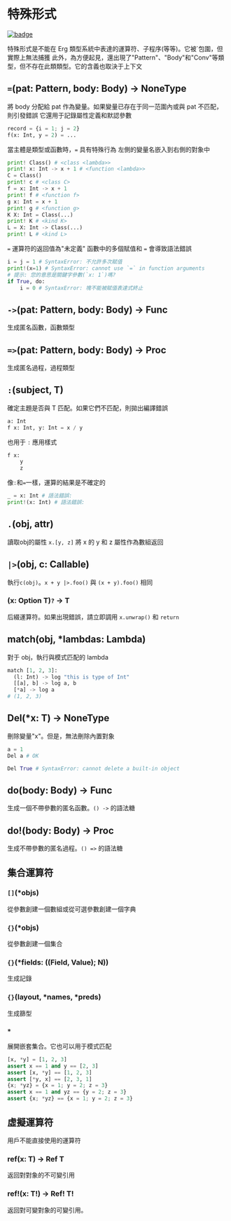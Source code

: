 # 特殊形式

[![badge](https://img.shields.io/endpoint.svg?url=https%3A%2F%2Fgezf7g7pd5.execute-api.ap-northeast-1.amazonaws.com%2Fdefault%2Fsource_up_to_date%3Fowner%3Derg-lang%26repos%3Derg%26ref%3Dmain%26path%3Ddoc/EN/API/special.md%26commit_hash%3D8673a0ce564fd282d0ca586642fa7f002e8a3c50)](https://gezf7g7pd5.execute-api.ap-northeast-1.amazonaws.com/default/source_up_to_date?owner=erg-lang&repos=erg&ref=main&path=doc/EN/API/special.md&commit_hash=8673a0ce564fd282d0ca586642fa7f002e8a3c50)

特殊形式是不能在 Erg 類型系統中表達的運算符、子程序(等等)。它被`包圍，但實際上無法捕獲
此外，為方便起見，還出現了"Pattern"、"Body"和"Conv"等類型，但不存在此類類型。它的含義也取決于上下文

## `=`(pat: Pattern, body: Body) -> NoneType

將 body 分配給 pat 作為變量。如果變量已存在于同一范圍內或與 pat 不匹配，則引發錯誤
它還用于記錄屬性定義和默認參數

```python
record = {i = 1; j = 2}
f(x: Int, y = 2) = ...
```

當主體是類型或函數時，`=` 具有特殊行為
左側的變量名嵌入到右側的對象中

```python
print! Class() # <class <lambda>>
print! x: Int -> x + 1 # <function <lambda>>
C = Class()
print! c # <class C>
f = x: Int -> x + 1
print! f # <function f>
g x: Int = x + 1
print! g # <function g>
K X: Int = Class(...)
print! K # <kind K>
L = X: Int -> Class(...)
print! L # <kind L>
```

`=` 運算符的返回值為"未定義"
函數中的多個賦值和 `=` 會導致語法錯誤

```python
i = j = 1 # SyntaxError: 不允許多次賦值
print!(x=1) # SyntaxError: cannot use `=` in function arguments
# 提示: 您的意思是關鍵字參數(`x: 1`)嗎?
if True, do:
    i = 0 # SyntaxError: 塊不能被賦值表達式終止
```

## `->`(pat: Pattern, body: Body) -> Func

生成匿名函數，函數類型

## `=>`(pat: Pattern, body: Body) -> Proc

生成匿名過程，過程類型

## `:`(subject, T)

確定主題是否與 T 匹配。如果它們不匹配，則拋出編譯錯誤

```python
a: Int
f x: Int, y: Int = x / y
```

也用于 `:` 應用樣式

```python
f x:
    y
    z
```

像`:`和`=`一樣，運算的結果是不確定的

```python
_ = x: Int # 語法錯誤:
print!(x: Int) # 語法錯誤:
```

## `.`(obj, attr)

讀取obj的屬性
`x.[y, z]` 將 x 的 y 和 z 屬性作為數組返回

## `|>`(obj, c: Callable)

執行`c(obj)`。`x + y |>.foo()` 與 `(x + y).foo()` 相同

### (x: Option T)`?` -> T

后綴運算符。如果出現錯誤，請立即調用 `x.unwrap()` 和 `return`

## match(obj, *lambdas: Lambda)

對于 obj，執行與模式匹配的 lambda

```python
match [1, 2, 3]:
  (l: Int) -> log "this is type of Int"
  [[a], b] -> log a, b
  [*a] -> log a
# (1, 2, 3)
```

## Del(*x: T) -> NoneType

刪除變量"x"。但是，無法刪除內置對象

```python
a = 1
Del a # OK

Del True # SyntaxError: cannot delete a built-in object
```

## do(body: Body) -> Func

生成一個不帶參數的匿名函數。`() ->` 的語法糖

## do!(body: Body) -> Proc

生成不帶參數的匿名過程。`() =>` 的語法糖

## 集合運算符

### `[]`(*objs)

從參數創建一個數組或從可選參數創建一個字典

### `{}`(*objs)

從參數創建一個集合

### `{}`(*fields: ((Field, Value); N))

生成記錄

### `{}`(layout, *names, *preds)

生成篩型

### `*`

展開嵌套集合。它也可以用于模式匹配

```python
[x, *y] = [1, 2, 3]
assert x == 1 and y == [2, 3]
assert [x, *y] == [1, 2, 3]
assert [*y, x] == [2, 3, 1]
{x; *yz} = {x = 1; y = 2; z = 3}
assert x == 1 and yz == {y = 2; z = 3}
assert {x; *yz} == {x = 1; y = 2; z = 3}
```

## 虛擬運算符

用戶不能直接使用的運算符

### ref(x: T) -> Ref T

返回對對象的不可變引用

### ref!(x: T!) -> Ref! T!

返回對可變對象的可變引用。
